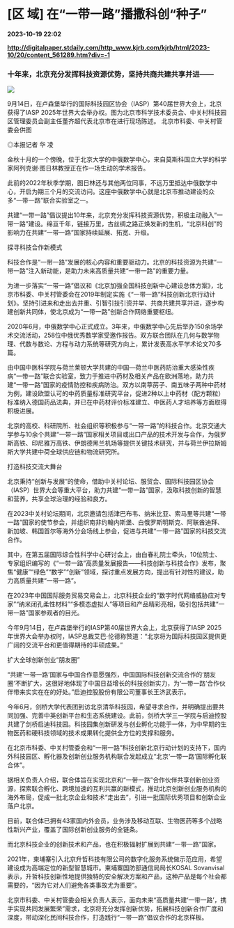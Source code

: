 # [区 域] 在“一带一路”播撒科创“种子”

**2023-10-19 22:02**

**http://digitalpaper.stdaily.com/http_www.kjrb.com/kjrb/html/2023-10/20/content_561289.htm?div=-1**

### 十年来，北京充分发挥科技资源优势，坚持共商共建共享并进——

![](http://digitalpaper.stdaily.com/http_www.kjrb.com/kjrb/images/2023-10/20/07/3513763_wangty1_1697700153617_b.jpg)

9月14日，在卢森堡举行的国际科技园区协会（IASP）第40届世界大会上，北京获得了IASP 2025年世界大会举办权。图为北京市科学技术委员会、中关村科技园区管理委员会副主任董齐超代表北京市在进行现场陈述。 北京市科委、中关村管委会供图

 ◎本报记者 华 凌

 金秋十月的一个傍晚，位于北京大学的中俄数学中心，来自莫斯科国立大学的科学家阿列克谢·图日林教授正在作一场生动的学术报告。

 此前的2022年秋季学期，图日林还与其他两位同事，不远万里抵达中俄数学中心，开启为期三个月的交流访问。这座中俄数学中心就是北京市推动建设的众多“一带一路”联合实验室之一。

 共建“一带一路”倡议提出10年来，北京充分发挥科技资源优势，积极主动融入“一带一路”建设。绵亘千年，链接万里，古丝绸之路正焕发新的生机，“北京科创”的影响力在共建“一带一路”国家持续延展、拓宽、升级。

 探寻科技合作新模式

 科技合作是“一带一路”发展的核心内容和重要驱动力。北京的科技资源为共建“一带一路”注入新动能，是助力未来高质量共建“一带一路”的重要力量。

 为进一步落实“一带一路”倡议和《北京加强全国科技创新中心建设总体方案》，北京市科委、中关村管委会在2019年制定实施《“一带一路”科技创新北京行动计划》。坚持引进来和走出去并重、引智引技引资并举、共商共建共享并进，逐步构建创新共同体，使北京成为“一带一路”创新合作网络重要枢纽。

 2020年6月，中俄数学中心正式成立。3年来，中俄数学中心先后举办150余场学术交流活动，258位中俄优秀数学家受邀作报告。双方联合团队在几何与数学物理、代数与数论、方程与动力系统等研究方向上，累计发表高水平学术论文70多篇。

 由中国中医科学院与荷兰莱顿大学共建的中国—荷兰中医药防治重大感染性疾病“一带一路”联合实验室，致力于推进中药材及相关产品在欧洲落地，助力共建“一带一路”国家的疫情防控和疾病防治。双方以南葶苈子、南五味子两种中药材为例，建设欧盟认可的中药质量标准研究平台，促进2种以上中药材（配方颗粒）标准纳入德国药品法典，并已在中药材评价标准建立、中医药人才培养等方面取得积极进展。

 北京的高校、科研院所、社会组织等积极参与“一带一路”的科技合作。北京交通大学参与10余个共建“一带一路”国家相关项目或出口产品的技术开发与合作，为俄罗斯高铁、印尼雅万高铁、伊朗德黑兰机场等提供关键技术研究，并与荷兰伊拉斯姆斯大学共建中荷全球供应链和物流研究所。

 打造科技交流大舞台

 北京秉持“创新与发展”的使命，借助中关村论坛、服贸会、国际科技园区协会（IASP）世界大会等重大平台，助力共建“一带一路”国家，汲取科技创新的智慧和营养，共享全球治理的经验和良方。

 在2023中关村论坛期间，北京邀请包括津巴布韦、纳米比亚、索马里等共建“一带一路”国家的使节参会，并组织南非约翰内斯堡、白俄罗斯明斯克、阿联酋迪拜、新加坡、韩国首尔等海外分会场线上参会，促进与共建“一带一路”国家的科技交流合作。

 其中，在第五届国际综合性科学中心研讨会上，由白春礼院士牵头，10位院士、专家组织编写的《“一带一路”高质量发展报告——科技创新与科技合作》发布，聚焦“健康”“绿色”“数字”“创新”领域，探讨重点发展方向，提出有针对性的建议，助力高质量共建“一带一路”。

 在2023年中国国际服务贸易交易会上，北京科技企业的“数字时代网络威胁应对专家”“纳米闭孔柔性材料”“多模态虚拟人”等项目和产品精彩亮相，吸引包括共建“一带一路”国家参观者的目光。

 今年9月14日，在卢森堡举行的IASP第40届世界大会上，北京获得了IASP 2025年世界大会举办权时，IASP总裁艾巴·伦德称赞道：“北京将为国际科技园区提供更广阔的交流平台和更值得期待的丰硕成果。”

 扩大全球创新创业“朋友圈”

 “共建‘一带一路’国家与中国合作意愿强烈，中国国际科技创新交流合作的‘朋友圈’不断扩大，这很好地体现了中国日益增长的科技创新实力，为‘一带一路’合作伙伴带来实实在在的好处。”启迪控股股份有限公司董事长王济武表示。

 今年6月，剑桥大学代表团到访北京清华科技园，希望寻求合作，并明确提出要共同加强、完善中英创新平台和生态系统建设。此前，剑桥大学三一学院与启迪控股共建了剑桥启迪科技园。科技园集创新研发与创业孵化功能于一体，为中早期的生物医药和硬科技领域的技术成果转化提供全方位的支撑和服务。

 在北京市科委、中关村管委会和“一带一路”科技创新北京行动计划的支持下，国内外科技园区、孵化器及创新创业服务机构联合发起成立“北京‘一带一路’国际孵化联合体”。

 据相关负责人介绍，联合体旨在实现北京和“一带一路”合作伙伴共享创新创业资源，探索联合孵化、跨境加速的互利共赢的新模式，推动北京创新创业服务机构的海外布局，促成一批北京企业和技术“走出去”，引进一批国际优秀项目和创新企业落户北京。

 目前，联合体已拥有43家国内外会员，业务涉及移动互联、生物医药等多个战略性新兴产业，覆盖了国际创新创业服务的全链条。

 而北京科技企业的创新技术和产品，也在积极辐射扩展到共建“一带一路”国家。

 2021年，柬埔寨引入北京升哲科技有限公司的数字化服务系统做示范应用，希望建设成为高端定位的新型智慧城市。柬埔寨国防部通信局局长KOSAL Sovanvisal 表示，升哲科技创新性地提供独特的安全解决方案和产品，这种产品是每个社会都需要的，“因为它对人们避免各类事故尤为重要”。

 北京市科委、中关村管委会相关负责人表示，面向未来“高质量共建‘一带一路’，携手实现共同发展繁荣”需求，北京将充分发挥创新优势，拓展科技创新合作广度和深度，带动深化民间科技合作，打造践行“一带一路”倡议合作的北京样板。